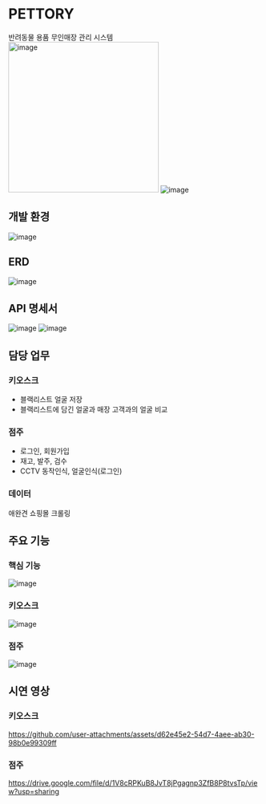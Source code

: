 # PETTORY
반려동물 용품 무인매장 관리 시스템  
<img width="300" alt="image" src="https://github.com/user-attachments/assets/7f161bba-1951-4eda-9a36-9640ba25407e" />
<img alt="image" src="https://github.com/user-attachments/assets/5d3775e5-e7cd-4ccb-aa6c-61d8cfff56d8" />

## 개발 환경
<img alt="image" src="https://github.com/user-attachments/assets/ec5313dd-10b7-4e4d-8c86-c0a592502533" />

## ERD
<img alt="image" src="https://github.com/user-attachments/assets/858dae19-daf4-4403-89a1-8535e53897ab" />

## API 명세서
<img alt="image" src="https://github.com/user-attachments/assets/6684fe13-5f04-458c-8df8-6947713ceeda" />
<img alt="image" src="https://github.com/user-attachments/assets/401c7d9d-408d-4a4d-be5f-3cd825baa482" />


## 담당 업무
### 키오스크
- 블랙리스트 얼굴 저장
- 블랙리스트에 담긴 얼굴과 매장 고객과의 얼굴 비교

### 점주
- 로그인, 회원가입
- 재고, 발주, 검수
- CCTV 동작인식, 얼굴인식(로그인)

### 데이터
애완견 쇼핑몰 크롤링

## 주요 기능
### 핵심 기능
<img alt="image" src="https://github.com/user-attachments/assets/463866af-1f95-4a31-b986-083f6b0b183c" />

### 키오스크
<img alt="image" src="https://github.com/user-attachments/assets/de203076-be1e-4703-81cf-39474a0f1911" />

### 점주
<img alt="image" src="https://github.com/user-attachments/assets/e77475fd-ac18-40b6-8071-075f3d0e24a1" />

## 시연 영상
### 키오스크

https://github.com/user-attachments/assets/d62e45e2-54d7-4aee-ab30-98b0e99309ff


### 점주
https://drive.google.com/file/d/1V8cRPKuB8JvT8jPgagnp3ZfB8P8tvsTp/view?usp=sharing

